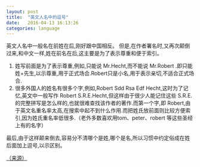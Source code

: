 ```yaml
---
layout: post
title:  "英文人名中的逗号"
date:   2016-04-13 16:13:26
categories: language
---
```


英文人名中一般名在前姓在后,刚好跟中国相反。
但是,在作者署名时,又再次颠倒过来,和中文一样,姓在前名在后,这主要是为了表示尊重和便于索引。

1. 姓写前面是为了表示尊重,例如,只能说 Mr.Hecht,而不能说 Mr.Robert .即只能姓+先生,以示尊重,用于正式场合.Robert只是小名,用于表示亲切,不适合正式场合.
2. 很多外国人的姓名有很多个字,例如,Robert Sdd Rsa Edf Hecht,这时为了记忆,英文中一般写作 Robert S.R.E.Hecht,但这样由于很少人能记住这些 S.R.E.的完整拼写是怎么样的,也就很难查找该作者的著作.而第一个字,即 Robert,由于英文名重名率太高,在搜索中起不到什么作用.而把姓氏放前面则比较方便索引,因为姓氏重名率低很多.（老外多数喜欢用tom、peter、robert 等这些圣经上有的名字）

最后,由于这样颠来倒去,容易分不清哪个是姓,哪个是名,所以习惯中约定俗成在姓后面加上逗号,以示区别。

[（来源）](http://www.zybang.com/question/8d3d3504a0ac9661ca30fb0fef535a70.html)
